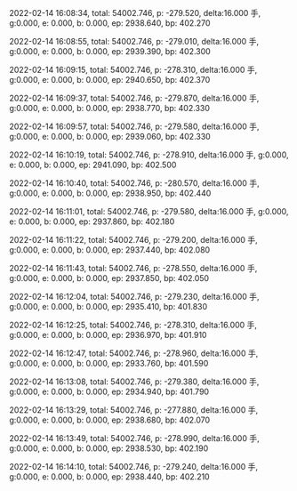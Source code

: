 2022-02-14 16:08:34, total: 54002.746, p: -279.520, delta:16.000 手, g:0.000, e: 0.000, b: 0.000, ep: 2938.640, bp: 402.270

2022-02-14 16:08:55, total: 54002.746, p: -279.010, delta:16.000 手, g:0.000, e: 0.000, b: 0.000, ep: 2939.390, bp: 402.300

2022-02-14 16:09:15, total: 54002.746, p: -278.310, delta:16.000 手, g:0.000, e: 0.000, b: 0.000, ep: 2940.650, bp: 402.370

2022-02-14 16:09:37, total: 54002.746, p: -279.870, delta:16.000 手, g:0.000, e: 0.000, b: 0.000, ep: 2938.770, bp: 402.330

2022-02-14 16:09:57, total: 54002.746, p: -279.580, delta:16.000 手, g:0.000, e: 0.000, b: 0.000, ep: 2939.060, bp: 402.330

2022-02-14 16:10:19, total: 54002.746, p: -278.910, delta:16.000 手, g:0.000, e: 0.000, b: 0.000, ep: 2941.090, bp: 402.500

2022-02-14 16:10:40, total: 54002.746, p: -280.570, delta:16.000 手, g:0.000, e: 0.000, b: 0.000, ep: 2938.950, bp: 402.440

2022-02-14 16:11:01, total: 54002.746, p: -279.580, delta:16.000 手, g:0.000, e: 0.000, b: 0.000, ep: 2937.860, bp: 402.180

2022-02-14 16:11:22, total: 54002.746, p: -279.200, delta:16.000 手, g:0.000, e: 0.000, b: 0.000, ep: 2937.440, bp: 402.080

2022-02-14 16:11:43, total: 54002.746, p: -278.550, delta:16.000 手, g:0.000, e: 0.000, b: 0.000, ep: 2937.850, bp: 402.050

2022-02-14 16:12:04, total: 54002.746, p: -279.230, delta:16.000 手, g:0.000, e: 0.000, b: 0.000, ep: 2935.410, bp: 401.830

2022-02-14 16:12:25, total: 54002.746, p: -278.310, delta:16.000 手, g:0.000, e: 0.000, b: 0.000, ep: 2936.970, bp: 401.910

2022-02-14 16:12:47, total: 54002.746, p: -278.960, delta:16.000 手, g:0.000, e: 0.000, b: 0.000, ep: 2933.760, bp: 401.590

2022-02-14 16:13:08, total: 54002.746, p: -279.380, delta:16.000 手, g:0.000, e: 0.000, b: 0.000, ep: 2934.940, bp: 401.790

2022-02-14 16:13:29, total: 54002.746, p: -277.880, delta:16.000 手, g:0.000, e: 0.000, b: 0.000, ep: 2938.680, bp: 402.070

2022-02-14 16:13:49, total: 54002.746, p: -278.990, delta:16.000 手, g:0.000, e: 0.000, b: 0.000, ep: 2938.530, bp: 402.190

2022-02-14 16:14:10, total: 54002.746, p: -279.240, delta:16.000 手, g:0.000, e: 0.000, b: 0.000, ep: 2938.440, bp: 402.210